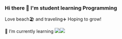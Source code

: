 ### Hi there 👋 I'm student learning Programming

<!--
**heleneunji/heleneunji** is a ✨ _special_ ✨ repository because its `README.md` (this file) appears on your GitHub profile.

Here are some ideas to get you started:

- 🔭 I’m currently working on ...
- 🌱 I’m currently learning ...
- 👯 I’m looking to collaborate on ...
- 🤔 I’m looking for help with ...
- 💬 Ask me about ...
- 📫 How to reach me: ...
- 😄 Pronouns: ...
- ⚡ Fun fact: ...
-->

Love beach🏖 and traveling✈
Hoping to grow!


🌱 I’m currently learning <a href="https://developer.android.com" target="_blank"><img src="https://img.shields.io/badge/React-61DAFB?style=flat-square&logo=React&logoColor=white"/></a><a href="https://developer.android.com" target="_blank"><img src="https://img.shields.io/badge/Spring-6DB33F?style=flat-square&logo=Spring&logoColor=white"/></a>
